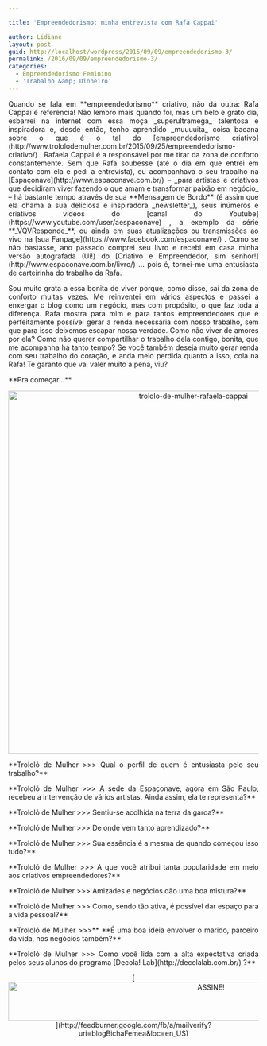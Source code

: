```yaml
---

title: 'Empreendedorismo: minha entrevista com Rafa Cappai'

author: Lidiane
layout: post
guid: http://localhost/wordpress/2016/09/09/empreendedorismo-3/
permalink: /2016/09/09/empreendedorismo-3/
categories:
  - Empreendedorismo Feminino
  - 'Trabalho &amp; Dinheiro'
---
```

<p align="justify">
  Quando se fala em **empreendedorismo** criativo, não dá outra: Rafa Cappai é referência! Não lembro mais quando foi, mas um belo e grato dia, esbarrei na internet com essa moça _superultramega_ talentosa e inspiradora e, desde então, tenho aprendido _muuuuita_ coisa bacana sobre o que é o tal do [empreendedorismo criativo](http://www.trololodemulher.com.br/2015/09/25/empreendedorismo-criativo/) . Rafaela Cappai é a responsável por me tirar da zona de conforto constantemente. Sem que Rafa soubesse (até o dia em que entrei em contato com ela e pedi a entrevista), eu acompanhava o seu trabalho na [Espaçonave](http://www.espaconave.com.br/)  – _para artistas e criativos que decidiram viver fazendo o que amam e transformar paixão em negócio_ &#8211; há bastante tempo através de sua **Mensagem de Bordo** (é assim que ela chama a sua deliciosa e inspiradora _newsletter_), seus inúmeros e criativos vídeos do [canal do Youtube](https://www.youtube.com/user/aespaconave) , a exemplo da série **_VQVResponde_**, ou ainda em suas atualizações ou transmissões ao vivo na [sua Fanpage](https://www.facebook.com/espaconave/) . Como se não bastasse, ano passado comprei seu livro e recebi em casa minha versão autografada (Ui!) do [Criativo e Empreendedor, sim senhor!](http://www.espaconave.com.br/livro/)  … pois é, tornei-me uma entusiasta de carteirinha do trabalho da Rafa.
</p>

<p align="justify">
  Sou muito grata a essa bonita de viver porque, como disse, saí da zona de conforto muitas vezes. Me reinventei em vários aspectos e passei a enxergar o blog como um negócio, mas com propósito, o que faz toda a diferença. Rafa mostra para mim e para tantos empreendedores que é perfeitamente possível gerar a renda necessária com nosso trabalho, sem que para isso deixemos escapar nossa verdade. Como não viver de amores por ela? Como não querer compartilhar o trabalho dela contigo, bonita, que me acompanha há tanto tempo? Se você também deseja muito gerar renda com seu trabalho do coração, e anda meio perdida quanto a isso, cola na Rafa! Te garanto que vai valer muito a pena, viu?
</p>

<p align="justify">
  **Pra começar…**
</p>

<p align="center">
  <img class="alignnone size-full wp-image-12911" src="http://www.trololodemulher.com.br/blog/wp-content/uploads/2016/09/TROLOLO-DE-MULHER-RAFAELA-CAPPAI.jpg" alt="trololo-de-mulher-rafaela-cappai" width="729" height="730" />
</p>

<p align="center">
</p>

<p align="justify">
  **Trololó de Mulher >>> Qual o perfil de quem é entusiasta pelo seu trabalho?**
</p>

<p align="center">
</p>

<p align="justify">
  **Trololó de Mulher >>> A sede da Espaçonave, agora em São Paulo, recebeu a intervenção de vários artistas. Ainda assim, ela te representa?**
</p>

<p align="center">
</p>

<p align="justify">
  **Trololó de Mulher >>> Sentiu-se acolhida na terra da garoa?**
</p>

<p align="center">
</p>

<p align="justify">
  **Trololó de Mulher >>> De onde vem tanto aprendizado?**
</p>

<p align="center">
</p>

<p align="justify">
  **Trololó de Mulher >>> Sua essência é a mesma de quando começou isso tudo?**
</p>

<p align="center">
</p>

<p align="justify">
  **Trololó de Mulher >>> A que você atribui tanta popularidade em meio aos criativos empreendedores?**
</p>

<p align="center">
</p>

<p align="justify">
  **Trololó de Mulher >>> Amizades e negócios dão uma boa mistura?**
</p>

<p align="center">
</p>

<p align="justify">
  **Trololó de Mulher >>> Como, sendo tão ativa, é possível dar espaço para a vida pessoal?**
</p>

<p align="center">
</p>

<p align="justify">
  **Trololó de Mulher >>>** **É uma boa ideia envolver o marido, parceiro da vida, nos negócios também?**
</p>

<p align="center">
</p>

<p align="justify">
  **Trololó de Mulher >>> Como você lida com a alta expectativa criada pelos seus alunos do programa [Decola! Lab](http://decolalab.com.br/) ?**
</p>

<p align="center">
</p>

<p align="center">
  [<img class="alignnone size-full wp-image-10439" src="http://www.trololodemulher.com.br/blog/wp-content/uploads/2014/09/ASSINE.png" alt="ASSINE!" width="800" height="78" />](http://feedburner.google.com/fb/a/mailverify?uri=blogBichaFemea&loc=en_US) 
</p>

<p align="justify">